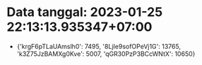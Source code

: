 # Data tanggal: 2023-01-25 22:13:13.935347+07:00

* {'krgF6pTLaUAmslh0': 7495, '8LjIe9sofOPeVj1G': 13765, 'k3Z75JzBAMXg0Kve': 5007, 'qGR30PzP3BCcWNtX': 10650}
